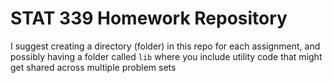 # STAT 339 Homework Repository

I suggest creating a directory (folder) in this repo for each assignment, and possibly having a folder called `lib` where you include utility code that might get shared across multiple problem sets

